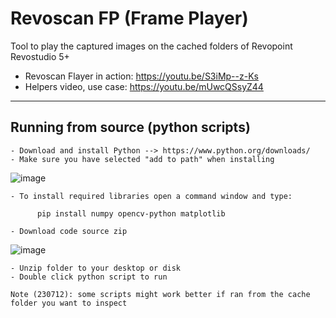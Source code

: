 # Revoscan FP (Frame Player)
Tool to play the captured images on the cached folders of Revopoint Revostudio 5+ 

- Revoscan Flayer in action: https://youtu.be/S3iMp--z-Ks
- Helpers video, use case: https://youtu.be/mUwcQSsyZ44

----


## Running from source (python scripts)


```
- Download and install Python --> https://www.python.org/downloads/
- Make sure you have selected "add to path" when installing
```

![image](https://github.com/X3msnake/revoscan-frame-player/assets/11083514/69d08b16-f74d-424a-a56b-b69c7a6c788a)

```
- To install required libraries open a command window and type:

      pip install numpy opencv-python matplotlib

- Download code source zip
```

![image](https://github.com/X3msnake/revoscan-frame-player/assets/11083514/d49bd687-5db5-48d3-9b32-e86216f37142)

```
- Unzip folder to your desktop or disk
- Double click python script to run

Note (230712): some scripts might work better if ran from the cache folder you want to inspect

```



